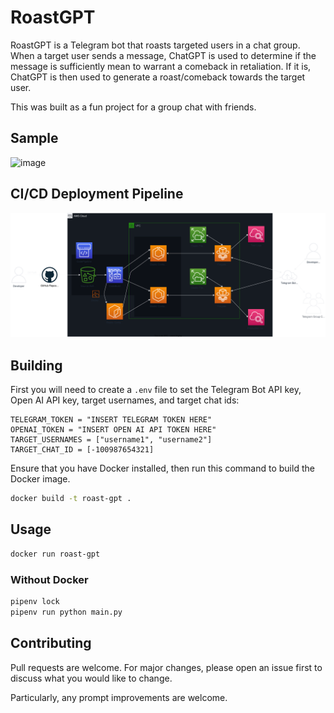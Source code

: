 # RoastGPT

RoastGPT is a Telegram bot that roasts targeted users in a chat group. When a target user sends a message, ChatGPT is used to determine if the message is sufficiently mean to warrant a comeback in retaliation. If it is, ChatGPT is then used to generate a roast/comeback towards the target user.

This was built as a fun project for a group chat with friends.

## Sample

![image](https://github.com/pakshuang/roast-gpt/assets/81917538/fa865bcc-37a7-4f40-8e42-fb72f71516b6)

## CI/CD Deployment Pipeline
![AWS Pipeline](assets/aws.svg)

## Building

First you will need to create a `.env` file to set the Telegram Bot API key, Open AI API key, target usernames, and target chat ids:

```Dotenv
TELEGRAM_TOKEN = "INSERT TELEGRAM TOKEN HERE"
OPENAI_TOKEN = "INSERT OPEN AI API TOKEN HERE"
TARGET_USERNAMES = ["username1", "username2"]
TARGET_CHAT_ID = [-100987654321]
```

Ensure that you have Docker installed, then run this command to build the Docker image.

```bash
docker build -t roast-gpt .
```

## Usage

```bash
docker run roast-gpt
```

### Without Docker

```bash
pipenv lock
pipenv run python main.py
```

## Contributing

Pull requests are welcome. For major changes, please open an issue first
to discuss what you would like to change.

Particularly, any prompt improvements are welcome.
